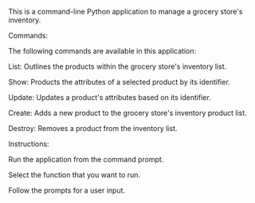 
This is a command-line Python application to manage a grocery store's inventory.

Commands:

The following commands are available in this application:

List: Outlines the products within the grocery store's inventory list.

Show: Products the attributes of a selected product by its identifier.

Update: Updates a product's attributes based on its identifier.

Create: Adds a new product to the grocery store's inventory product list.

Destroy: Removes a product from the inventory list.


Instructions:

Run the application from the command prompt.

Select the function that you want to run.

Follow the prompts for a user input.
